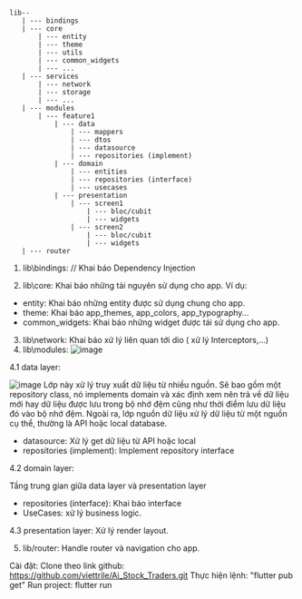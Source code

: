 
 
 ```
 
 lib--
    | --- bindings 
    | --- core 
        | --- entity
        | --- theme
        | --- utils
        | --- common_widgets
        | --- ...
    | --- services
        | --- network
        | --- storage
        | --- ...
    | --- modules
        | --- feature1
            | --- data
                | --- mappers
                | --- dtos
                | --- datasource
                | --- repositories (implement)
            | --- domain
                | --- entities
                | --- repositories (interface)
                | --- usecases
            | --- presentation
                | --- screen1
                    | --- bloc/cubit
                    | --- widgets
                | --- screen2
                    | --- bloc/cubit
                    | --- widgets
    | --- router
 ```

1.  lib\bindings: // Khai báo Dependency Injection 

2. lib\core: Khai báo những tài nguyên sử dụng cho app. Ví dụ:

- entity: Khai báo những entity được sử dụng chung cho app.
- theme: Khai báo app_themes, app_colors, app_typography...
- common_widgets: Khai báo những widget được tái sử dụng cho app.

3. lib\network: Khai báo xử lý liên quan tới dio ( xử lý Interceptors,...)
4. lib\modules: 
![image](https://github.com/clipcrow/saludi-lifestyle-related-diseases/assets/111418581/cfcc9a0c-e402-48d4-b630-18ea42bfffd7)


4.1 data layer: 

![image](https://github.com/clipcrow/saludi-lifestyle-related-diseases/assets/111418581/99848ff3-efe6-476f-87ed-6fe9f686a90c) 
Lớp này xử lý truy xuất dữ liệu từ nhiều nguồn. Sẽ bao gồm một repository class, nó implements domain và xác định xem nên trả về dữ liệu mới hay dữ liệu được lưu trong bộ nhớ đệm cũng như thời điểm lưu dữ liệu đó vào bộ nhớ đệm. Ngoài ra, lớp nguồn dữ liệu xử lý dữ liệu từ một nguồn cụ thể, thường là API hoặc local database.

+ datasource:  Xử lý get dữ liệu từ API hoặc local
+ repositories (implement): Implement repository interface 

4.2 domain layer:  

Tầng trung gian giữa data layer và presentation layer
+ repositories (interface): Khai báo interface
+ UseCases: xử lý business logic.

4.3 presentation layer:  Xử lý render layout.

5. lib/router: Handle router và navigation cho app.

Cài đặt: 
Clone theo link github: https://github.com/viettrile/Ai_Stock_Traders.git
Thực hiện lệnh: "flutter pub get" 
Run project: flutter run
